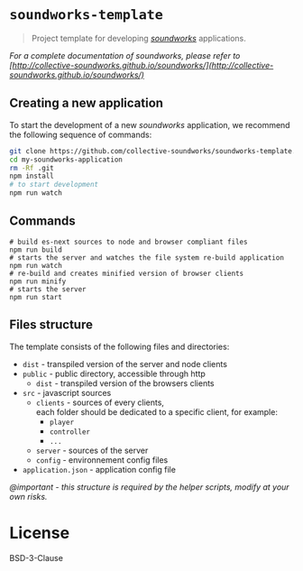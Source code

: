 # `soundworks-template`

> Project template for developing [*soundworks*](https://github.com/collective-soundworks/soundworks/) applications.  

_For a complete documentation of *soundworks*, please refer to [http://collective-soundworks.github.io/soundworks/](http://collective-soundworks.github.io/soundworks/)_

## Creating a new application

To start the development of a new *soundworks* application, we recommend the following sequence of commands:

```sh
git clone https://github.com/collective-soundworks/soundworks-template.git my-soundworks-application
cd my-soundworks-application
rm -Rf .git
npm install
# to start development
npm run watch
```

## Commands

```shell
# build es-next sources to node and browser compliant files
npm run build
# starts the server and watches the file system re-build application
npm run watch
# re-build and creates minified version of browser clients
npm run minify
# starts the server
npm run start
```

## Files structure

The template consists of the following files and directories:
* `dist` - transpiled version of the server and node clients
* `public` - public directory, accessible through http
  + `dist` - transpiled version of the browsers clients
* `src` - javascript sources
  + `clients` - sources of every clients,  
    each folder should be dedicated to a specific client, for example:
    - `player`
    - `controller`
    - `...`
  + `server` - sources of the server
  + `config` - environnement config files
* `application.json` - application config file

_@important - this structure is required by the helper scripts, modify at your own risks._

# License 

BSD-3-Clause
